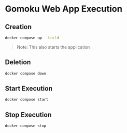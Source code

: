 # Gomoku Web App Execution

## Creation
```bash
docker compose up --build
```
> Note: This also starts the application
## Deletion
```bash
docker compose down
```

## Start Execution
```bash
docker compose start
```

## Stop Execution
```bash
docker compose stop
```